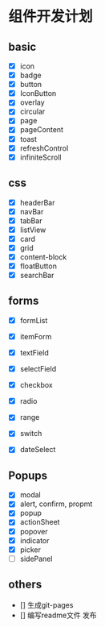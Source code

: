 # 组件开发计划

## basic

* [X] icon
* [X] badge
* [X] button
* [X] IconButton
* [X] overlay
* [X] circular
* [X] page
* [X] pageContent
* [X] toast
* [X] refreshControl
* [X] infiniteScroll

## css
* [X] headerBar
* [X] navBar
* [X] tabBar
* [X] listView
* [X] card
* [X] grid
* [X] content-block
* [X] floatButton
* [X] searchBar

## forms
* [X] formList
* [X] itemForm
* [X] textField
* [X] selectField
* [X] checkbox
* [X] radio
* [X] range
* [X] switch
* [X] dateSelect


## Popups

* [X] modal
* [X] alert, confirm, propmt
* [X] popup
* [X] actionSheet
* [X] popover
* [X] indicator
* [X] picker
* [ ] sidePanel

## others

* [] 生成git-pages
* [] 编写readme文件 发布

